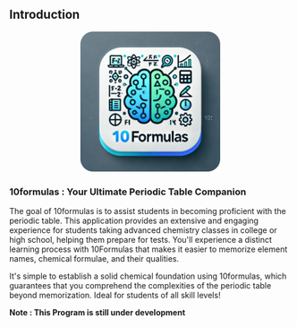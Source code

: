 ## Introduction

<p align="center">
        <img src="logo.png" width="250px" height="250px">
</p>

<h3>10formulas : Your Ultimate Periodic Table Companion</h3>

The goal of 10formulas is to assist students in becoming proficient with the periodic table. This application provides an extensive and engaging experience for students taking advanced chemistry classes in college or high school, helping them prepare for tests. You'll experience a distinct learning process with 10Formulas that makes it easier to memorize element names, chemical formulae, and their qualities. 

It's simple to establish a solid chemical foundation using 10formulas, which guarantees that you comprehend the complexities of the periodic table beyond memorization. Ideal for students of all skill levels!

**Note : This Program is still under development**


